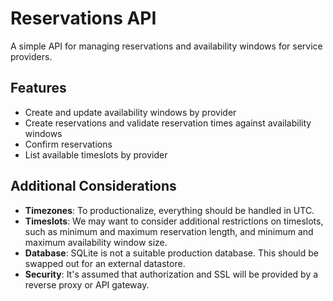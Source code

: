 # Reservations API

A simple API for managing reservations and availability windows for service providers.

## Features

- Create and update availability windows by provider
- Create reservations and validate reservation times against availability windows
- Confirm reservations
- List available timeslots  by provider

## Additional Considerations

- **Timezones**: To productionalize, everything should be handled in UTC.
- **Timeslots**: We may want to consider additional restrictions on timeslots, such as minimum and maximum reservation length, and minimum and maximum availability window size.
- **Database**: SQLite is not a suitable production database. This should be swapped out for an external datastore.
- **Security**: It's assumed that authorization and SSL will be provided by a reverse proxy or API gateway.
